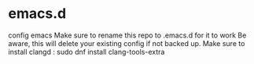 # emacs.d
config emacs
Make sure to rename this repo to .emacs.d for it to work
Be aware, this will delete your existing config if not backed up.
Make sure to install clangd : sudo dnf install clang-tools-extra
